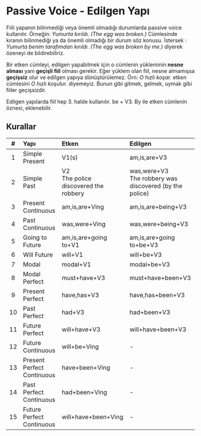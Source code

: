 # Passive Voice - Edilgen Yapı

Fiili yapanın bilinmediği veya önemli olmadığı durumlarda passive voice kullanılır.
Örneğin: *Yumurta kırıldı. (The egg was broken.)* Cümlesinde kıranın bilinmediği ya da önemli olmadığı bir durum söz konusu. İstersek : *Yumurta benim tarafımdan kırıldı. (The egg was broken by me.)* diyerek özeneyi de bildirebiliriz. 

Bir etken cümleyi, edilgen yapabilmek için o cümlenin yükleminin **nesne alması** yani **geçişli fiil** olması gerekir. Eğer yüklem olan fiil, nesne almamışsa **geçişsiz** olur ve edilgen yapıya dönüştürülemez. Örn: *O hızlı koşar.* etken cümlesini *O hızlı koşulur.* diyemeyiz. Bunun gibi gitmek, gelmek, uymak gibi fiiler geçişsizdir.

Edilgen yapılarda fiil hep 3. halde kullanılır. be + V3. By ile etken cümlenin öznesi, eklenebilir.

## Kurallar

|#|Yapı|Etken|Edilgen|  
|:--:|:---|:---|:---|  
|1|Simple Present|V1(s)|am,is,are+V3|
|2|Simple Past|V2<br> The police discovered the robbery|was,were+V3 <br> The robbery was discovered (by the police)|
|3|Present Continuous|am,is,are+Ving|am,is,are+being+V3|
|4|Past Continuous|was,were+Ving|was,were+being+V3| 
|5|Going to Future|am,is,are+going to+V1|am,is,are+going to+be+V3|
|6|Will Future|will+V1|will+be+V3|
|7|Modal|modal+V1|modal+be+V3|
|8|Modal Perfect|must+have+V3|must+have+been+V3|
|9|Present Perfect|have,has+V3|have,has+been+V3|
|10|Past Perfect|had+V3|had+been+V3|
|11|Future Perfect|will+have+V3|will+have+been+V3|
|12|Future Continuous|will+be+Ving|-|
|13|Present Perfect Continuous|have+been+Ving|-|
|14|Past Perfect Continuous|had+been+Ving|-|
|15|Future Perfect Continuous|will+have+been+Ving|-|
